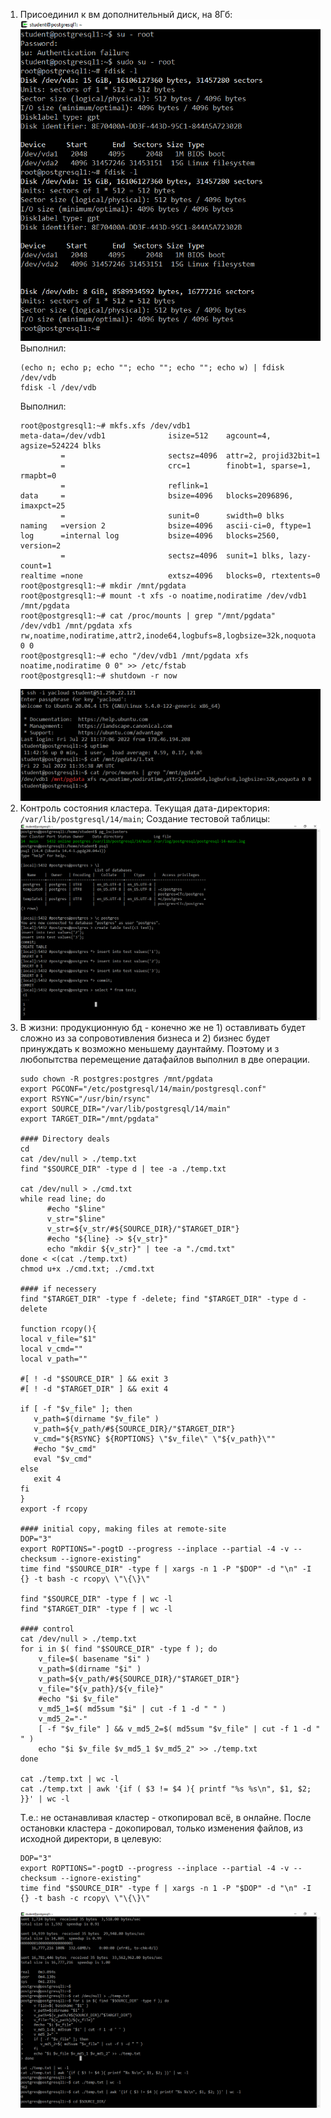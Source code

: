  
1. Присоединил к вм дополнительный диск, на 8Гб: ![6_1](/HomeWorks/Lesson6/6_1.png)
   Выполнил:
   ```shell
   (echo n; echo p; echo ""; echo ""; echo ""; echo w) | fdisk /dev/vdb
   fdisk -l /dev/vdb
   ```
   Выполнил:
   ```shell
   root@postgresql1:~# mkfs.xfs /dev/vdb1
   meta-data=/dev/vdb1              isize=512    agcount=4, agsize=524224 blks
            =                       sectsz=4096  attr=2, projid32bit=1
            =                       crc=1        finobt=1, sparse=1, rmapbt=0
            =                       reflink=1
   data     =                       bsize=4096   blocks=2096896, imaxpct=25
            =                       sunit=0      swidth=0 blks
   naming   =version 2              bsize=4096   ascii-ci=0, ftype=1
   log      =internal log           bsize=4096   blocks=2560, version=2
            =                       sectsz=4096  sunit=1 blks, lazy-count=1
   realtime =none                   extsz=4096   blocks=0, rtextents=0
   root@postgresql1:~# mkdir /mnt/pgdata
   root@postgresql1:~# mount -t xfs -o noatime,nodiratime /dev/vdb1 /mnt/pgdata
   root@postgresql1:~# cat /proc/mounts | grep "/mnt/pgdata"
   /dev/vdb1 /mnt/pgdata xfs rw,noatime,nodiratime,attr2,inode64,logbufs=8,logbsize=32k,noquota 0 0
   root@postgresql1:~# echo "/dev/vdb1 /mnt/pgdata xfs noatime,nodiratime 0 0" >> /etc/fstab
   root@postgresql1:~# shutdown -r now
   ```
   ![6_2_1](/HomeWorks/Lesson6/6_2_1.png)
2. Контроль состояния кластера. Текущая дата-директория: `/var/lib/postgresql/14/main`; Создание тестовой таблицы:
   ![6_3](/HomeWorks/Lesson6/6_3.png) 
3. В жизни: продукционную бд - конечно же не 1) оставливать будет сложно из за сопровотивления бизнеса и 2) бизнес будет принуждать к возможно меньшему даунтайму. 
   Поэтому и з любопытства перемещение датафайлов выполнил в две операции.
   ```shell
   sudo chown -R postgres:postgres /mnt/pgdata
   export PGCONF="/etc/postgresql/14/main/postgresql.conf"
   export RSYNC="/usr/bin/rsync"
   export SOURCE_DIR="/var/lib/postgresql/14/main"
   export TARGET_DIR="/mnt/pgdata"
   
   #### Directory deals
   cd
   cat /dev/null > ./temp.txt
   find "$SOURCE_DIR" -type d | tee -a ./temp.txt

   cat /dev/null > ./cmd.txt
   while read line; do 
         #echo "$line"
         v_str="$line"
         v_str=${v_str/#${SOURCE_DIR}/"$TARGET_DIR"}
         #echo "${line} -> ${v_str}"
         echo "mkdir ${v_str}" | tee -a "./cmd.txt"
   done < <(cat ./temp.txt)
   chmod u+x ./cmd.txt; ./cmd.txt

   #### if necessery
   find "$TARGET_DIR" -type f -delete; find "$TARGET_DIR" -type d -delete

   function rcopy(){
   local v_file="$1"
   local v_cmd=""
   local v_path=""
 
   #[ ! -d "$SOURCE_DIR" ] && exit 3
   #[ ! -d "$TARGET_DIR" ] && exit 4
 
   if [ -f "$v_file" ]; then
      v_path=$(dirname "$v_file" )
      v_path=${v_path/#${SOURCE_DIR}/"$TARGET_DIR"}
      v_cmd="${RSYNC} ${ROPTIONS} \"$v_file\" \"${v_path}\""
      #echo "$v_cmd"
      eval "$v_cmd"
   else
      exit 4
   fi
   }
   export -f rcopy

   #### initial copy, making files at remote-site
   DOP="3"
   export ROPTIONS="-pogtD --progress --inplace --partial -4 -v --checksum --ignore-existing"
   time find "$SOURCE_DIR" -type f | xargs -n 1 -P "$DOP" -d "\n" -I {} -t bash -c rcopy\ \"\{\}\"
 
   find "$SOURCE_DIR" -type f | wc -l
   find "$TARGET_DIR" -type f | wc -l

   #### control
   cat /dev/null > ./temp.txt
   for i in $( find "$SOURCE_DIR" -type f ); do
       v_file=$( basename "$i" )
       v_path=$(dirname "$i" )
       v_path=${v_path/#${SOURCE_DIR}/"$TARGET_DIR"}
       v_file="${v_path}/${v_file}"
       #echo "$i $v_file"
       v_md5_1=$( md5sum "$i" | cut -f 1 -d " " )
       v_md5_2="-"
       [ -f "$v_file" ] && v_md5_2=$( md5sum "$v_file" | cut -f 1 -d " " )
       echo "$i $v_file $v_md5_1 $v_md5_2" >> ./temp.txt
   done
   
   cat ./temp.txt | wc -l
   cat ./temp.txt | awk '{if ( $3 != $4 ){ printf "%s %s\n", $1, $2; }}' | wc -l
   ```
   Т.е.: не останавливая кластер - откопировал всё, в онлайне.
   После остановки кластера - докопировал, только изменения файлов, из исходной директори, в целевую:
   ```shell
   DOP="3"
   export ROPTIONS="-pogtD --progress --inplace --partial -4 -v --checksum --ignore-existing"
   time find "$SOURCE_DIR" -type f | xargs -n 1 -P "$DOP" -d "\n" -I {} -t bash -c rcopy\ \"\{\}\"
   ```
   ![6_4](/HomeWorks/Lesson6/6_4.png)


